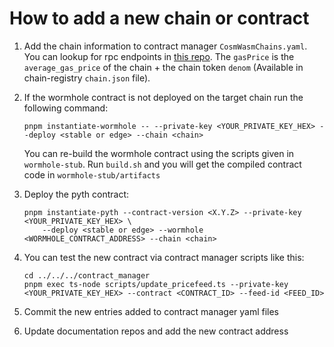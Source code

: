 # How to add a new chain or contract

1. Add the chain information to contract manager `CosmWasmChains.yaml`. You can lookup for rpc endpoints in [this repo](https://github.com/cosmos/chain-registry). The `gasPrice` is the `average_gas_price` of the chain + the chain token `denom` (Available in chain-registry `chain.json` file).
2. If the wormhole contract is not deployed on the target chain run the following command:

   ```
   pnpm instantiate-wormhole -- --private-key <YOUR_PRIVATE_KEY_HEX> --deploy <stable or edge> --chain <chain>
   ```

   You can re-build the wormhole contract using the scripts given in `wormhole-stub`.
   Run `build.sh` and you will get the compiled contract code in `wormhole-stub/artifacts`

3. Deploy the pyth contract:

   ```
   pnpm instantiate-pyth --contract-version <X.Y.Z> --private-key <YOUR_PRIVATE_KEY_HEX> \
       --deploy <stable or edge> --wormhole <WORMHOLE_CONTRACT_ADDRESS> --chain <chain>
   ```

4. You can test the new contract via contract manager scripts like this:

   ```
   cd ../../../contract_manager
   pnpm exec ts-node scripts/update_pricefeed.ts --private-key <YOUR_PRIVATE_KEY_HEX> --contract <CONTRACT_ID> --feed-id <FEED_ID>
   ```

5. Commit the new entries added to contract manager yaml files
6. Update documentation repos and add the new contract address
